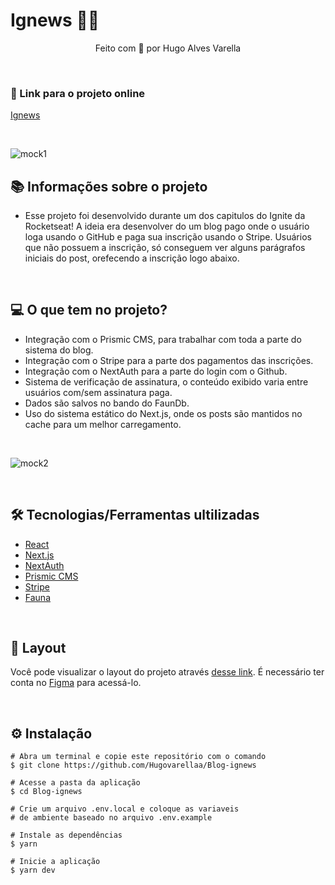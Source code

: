 # Ignews 💛🚀

<p align="center">Feito com 💙 por Hugo Alves Varella</p>

&nbsp;

### 🔗 Link para o projeto online

[Ignews]()

&nbsp;

![mock1](https://user-images.githubusercontent.com/71772559/113495090-3e529600-94c5-11eb-953c-53ab4f71fc15.png)

## 📚 Informações sobre o projeto

- Esse projeto foi desenvolvido durante um dos capitulos do Ignite da Rocketseat! A ideia era desenvolver do um blog pago onde o usuário loga usando o GitHub e paga sua inscrição usando o Stripe. Usuários que não possuem a inscrição, só conseguem ver alguns parágrafos iniciais do post, orefecendo a inscrição logo abaixo.

&nbsp;

## 💻 O que tem no projeto?

- Integração com o Prismic CMS, para trabalhar com toda a parte do sistema do blog.
- Integração com o Stripe para a parte dos pagamentos das inscrições.
- Integração com o NextAuth para a parte do login com o Github.
- Sistema de verificação de assinatura, o conteúdo exibido varia entre usuários com/sem assinatura paga.
- Dados são salvos no bando do FaunDb.
- Uso do sistema estático do Next.js, onde os posts são mantidos no cache para um melhor carregamento.

&nbsp;

![mock2](https://user-images.githubusercontent.com/71772559/113495232-84f4c000-94c6-11eb-81fe-4dfb37d29e44.png)

&nbsp;

## 🛠️ Tecnologias/Ferramentas ultilizadas

- [React](https://pt-br.reactjs.org/E)
- [Next.js](https://nextjs.org/)
- [NextAuth](https://next-auth.js.org/)
- [Prismic CMS](https://prismic.io/)
- [Stripe](https://stripe.com/en-br)
- [Fauna](https://fauna.com/)

&nbsp;

## 🔖 Layout

Você pode visualizar o layout do projeto através [desse link](https://www.figma.com/file/1ObvavGTVFuRrMWyYmYMtO/ig.news-Copy?fuid=975921817161406319). É necessário ter conta no [Figma](http://figma.com/) para acessá-lo.


&nbsp;

## ⚙️ Instalação

```
# Abra um terminal e copie este repositório com o comando
$ git clone https://github.com/Hugovarellaa/Blog-ignews
```

```
# Acesse a pasta da aplicação
$ cd Blog-ignews

# Crie um arquivo .env.local e coloque as variaveis
# de ambiente baseado no arquivo .env.example

# Instale as dependências
$ yarn

# Inicie a aplicação
$ yarn dev

```
